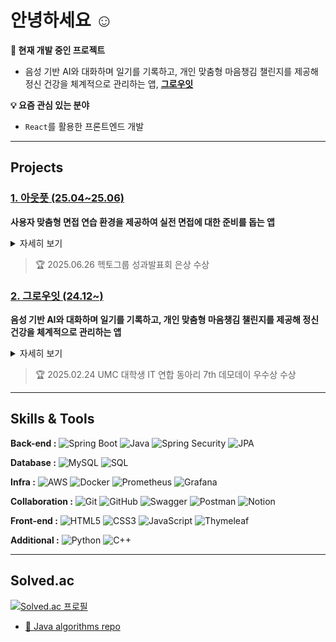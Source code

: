 # 안녕하세요 ☺️

**🚀 현재 개발 중인 프로젝트**

- 음성 기반 AI와 대화하며 일기를 기록하고, 개인 맞춤형 마음챙김 챌린지를 제공해 정신 건강을 체계적으로 관리하는 앱, **[그로우잇](https://github.com/7-umc-GrowIT)**


**💡 요즘 관심 있는 분야**
- `React`를 활용한 프론트엔드 개발

---

## Projects
### [1. 아웃풋 (25.04~25.06)](https://github.com/syeongk/output)
**사용자 맞춤형 면접 연습 환경을 제공하여 실전 면접에 대한 준비를 돕는 앱**

<details>
  <summary>자세히 보기</summary>
  <div markdown="1">

1. **Skills & Tools**
    - `Spring boot, Java, JPA` `MySQL` `kt cloud, Docker` `Thymleaf`
2. **Contributions**
   - **기획 및 디자인**: `서비스 기획`, `스토리보드(SB)`, `와이어프레임`, `UI/UX 디자인`
   - **백엔드**: 주요 기능(`AI 질문 생성`, `모의 면접`, `결과 리포트`) 포함 전체 API 구현 및 `Docker`를 활용한 `kt cloud` 서버 배포
   - **프론트엔드**: 관리자 페이지 개발 및 백엔드 로직 연동
   - **문서화 및 협업**: `요구사항 정의서`, `ERD`, `WBS`, `테스트 케이스` 작성, `Swagger`활용 API 명세 자동화
     </div>
</details>

> 🏆 2025.06.26 헥토그룹 성과발표회 은상 수상

### [2. 그로우잇 (24.12~)](https://github.com/syeongk/growit-springboot)
**음성 기반 AI와 대화하며 일기를 기록하고, 개인 맞춤형 마음챙김 챌린지를 제공해 정신 건강을 체계적으로 관리하는 앱**

<details>
  <summary>자세히 보기</summary>
  <div markdown="1">

1. **Skills**
   - `Spring boot, Java, Spring Security, JPA` `MySQL` `AWS, Prometheus, Grafana`
2. **Contributions**
   - **인증 및 보안**: `Spring Security`, `JWT` 기반의 사용자 인증 시스템 구축
   - **AI 모델 파인튜닝**: `OpenAI ChatGPT 4o-mini` 모델 파인튜닝하여 맞춤형 피드백 제공
   - **배포 및 모니터링**: `AWS`활용 서버 배포 및 `Prometheus`, `Grafana` 서버 모니터링
   - **문서화 및 협업**: `ERD` 작성, `Swagger`활용 API 명세 자동화
     </div>
</details>
    
> 🏆 2025.02.24 UMC 대학생 IT 연합 동아리 7th 데모데이 우수상 수상

<!--
## Projects
### [1. Output (Apr 2025 - Jun 2025)](https://github.com/syeongk/output)
**An app that provides a personalized mock interview environment to help users prepare for real-life interviews.**

<details>
    <summary>Details</summary>
    <div markdown="1">

1. **Skills & Tools**
    - `Spring boot, Java, JPA` `MySQL` `kt cloud, Docker` `Thymleaf`
2. **Contributions**
    - **Planning & Design :** Led service planning, storyboarding (SB), wireframing, and UI/UX design. 
    - **Back-end :** Implemented all APIs for core features (AI question generation, mock interviews, results reports) and deployed the server to kt cloud using Docker. 
    - **Front-end:** Developed the admin page and integrated it with the back-end logic. 
    - **Documentation & Collaboration:** Authored requirements definitions, ERD, WBS, and test cases. Automated API documentation using Swagger.
    
   </div>
</details>

> 🏆 2025.06.26 | Hecto Group Performance Showcase | Silver prize

### [2. Growit (Dec 2024 - Feb 2025)](https://github.com/syeongk/growit-springboot)
**An app that helps users systematically manage their mental health by recording journals with a voice-based AI and providing personalized mindfulness challenges.**

<details>
    <summary>Details</summary>
    <div markdown="1">

1. **Skills & Tools**
    - `Spring boot, Java, Spring Security, JPA` `MySQL` `AWS, Prometheus, Grafana`
2. **Contributions**
    - **Authentication & Security:** Built a user authentication system using Spring Security and JWT.
    - **AI Model Fine-tuning:** Fine-tuned the OpenAI ChatGPT 4o-mini model to provide personalized feedback.
    - **Deployment & Monitoring:** Deployed the server using AWS and set up server monitoring with Prometheus and Grafana.
    - **Documentation & Collaboration:** Created ERD diagrams and automated API documentation using Swagger.
    
   </div>
</details>

> 🏆 2025.02.24 | UMC University IT Community 7th Demo Day | Excellence prize
-->

---

## Skills & Tools

**Back-end :**
![Spring Boot](https://img.shields.io/badge/Spring_Boot-6DB33F?style=flat-square&logo=spring&logoColor=white)
![Java](https://img.shields.io/badge/Java-007396?style=flat-square&logo=java&logoColor=white)
![Spring Security](https://img.shields.io/badge/Spring_Security-6DB33F?style=flat-square&logo=springsecurity&logoColor=white)
![JPA](https://img.shields.io/badge/JPA-6DB33F?style=flat-square)

**Database :**
![MySQL](https://img.shields.io/badge/MySQL-4479A1?style=flat-square&logo=mysql&logoColor=white)
![SQL](https://img.shields.io/badge/SQL-4479A1?style=flat-square)

**Infra :**
![AWS](https://img.shields.io/badge/AWS-232F3E?style=flat-square&logo=amazonaws&logoColor=white)
![Docker](https://img.shields.io/badge/Docker-2496ED?style=flat-square&logo=docker&logoColor=white)
![Prometheus](https://img.shields.io/badge/Prometheus-E6522C?style=flat-square&logo=prometheus&logoColor=white)
![Grafana](https://img.shields.io/badge/Grafana-F46800?style=flat-square&logo=grafana&logoColor=white)

**Collaboration :**
![Git](https://img.shields.io/badge/Git-F05032?style=flat-square&logo=git&logoColor=white)
![GitHub](https://img.shields.io/badge/GitHub-181717?style=flat-square&logo=github&logoColor=white)
![Swagger](https://img.shields.io/badge/Swagger-005F0F?style=flat-square&logo=swagger&logoColor=white)
![Postman](https://img.shields.io/badge/Postman-FF6C37?style=flat-square&logo=postman&logoColor=white)
![Notion](https://img.shields.io/badge/Notion-000000?style=flat-square&logo=notion&logoColor=white)

**Front-end :** ![HTML5](https://img.shields.io/badge/HTML5-E34F26?style=flat-square&logo=html5&logoColor=white)
![CSS3](https://img.shields.io/badge/CSS3-1572B6?style=flat-square&logo=css3&logoColor=white)
![JavaScript](https://img.shields.io/badge/JavaScript-F7DF1E?style=flat-square&logo=javascript&logoColor=black)
![Thymeleaf](https://img.shields.io/badge/Thymeleaf-005F0F?style=flat-square&logo=thymeleaf&logoColor=white)

**Additional :**
![Python](https://img.shields.io/badge/Python-3776AB?style=flat-square&logo=python&logoColor=white)
![C++](https://img.shields.io/badge/C++-00599C?style=flat-square&logo=cplusplus&logoColor=white)

---

## Solved.ac
[![Solved.ac 프로필](http://mazassumnida.wtf/api/v2/generate_badge?boj=imsyk)](https://solved.ac/imsyk)
- [📂 Java algorithms repo](https://github.com/syeongk/algorithm_java)
